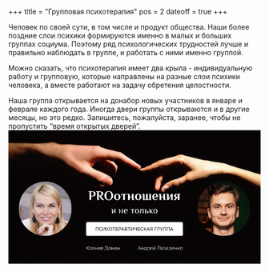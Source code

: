 +++
title = "Групповая психотерапия"
pos = 2
dateoff = true
+++

Человек по своей сути, в том числе и продукт общества. Наши более поздние слои психики формируются именно в малых и больших группах социума. Поэтому ряд психологических трудностей лучше и правильно наблюдать в группе, и работать с ними именно группой.

Можно сказать, что психотерапия имеет два крыла - индивидуальную работу и групповую, которые направлены на разные слои психики человека, а вместе работают на задачу обретения целостности.

<!--more-->

Наша группа открывается на донабор новых участников в январе и феврале каждого года. Иногда двери группы открываются и в другие месяцы, но это редко. Запишитесь, пожалуйста, заранее, чтобы не пропустить “время открытых дверей”.
![Банер группы](/images/pro-rel.png)